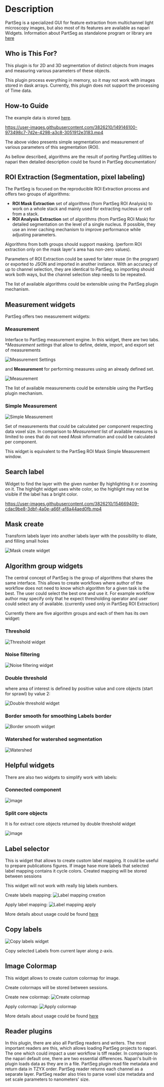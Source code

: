 # Description

PartSeg is a specialized GUI for feature extraction from multichannel light microscopy images, but also most of its features are available as napari Widgets.
Information about PartSeg as standalone program or library are [here](https://github.com/4DNucleome/PartSeg)

## Who is This For?

This plugin is for 2D and 3D segmentation of distinct objects from images and measuring various parameters of these objects.

This plugin process everything in memory, so it may not work with images stored in dask arrays. Currently, this plugin does not support the processing of Time data.

## How-to Guide

The example data is stored [here](https://4dnucleome.cent.uw.edu.pl/PartSeg/Downloads/test_data.tbz2).

https://user-images.githubusercontent.com/3826210/149146100-973498c7-7d2e-4298-a3c8-3051912e3183.mp4

The above video presents simple segmentation and measurement of various parameters of this segmentation (ROI).

As bellow described, algorithms are the result of porting PartSeg utilities to napari
then detailed description could be found in PartSeg documentation/

## ROI Extraction (Segmentation, pixel labeling)

The PartSeg is focused on the reproducible ROI Extraction process and offers two groups of algorithms:

*   __ROI Mask Extraction__ set of algorithms (from PartSeg ROI Analysis) to work on a whole stack and mainly used for extracting nucleus or cell from a stack.
*   __ROI Analysis Extraction__ set of algorithms (from PartSeg ROI Mask) for detailed segmentation on the level of a single nucleus.
    If possible, they use an inner caching mechanism to improve performance while adjusting parameters.

Algorithms from both groups should support masking.
(perform ROI extraction only on the mask layer's area has non-zero values).

Parameters of ROI Extraction could be saved for later reuse (in the program) or exported to JSON and imported in another instance.
With an accuracy of up to channel selection, they are identical to PartSeg,
so importing should work both ways, but the channel selection step needs to be repeated.

The list of available algorithms could be extensible using the PartSeg plugin mechanism.

## Measurement widgets

PartSeg offers two measurement widgets:

### Measurement

Interface to PartSeg measurement engine.
In this widget, there are two tabs. **Measurement settings* that allow
to define, delete, import, and export set of measurements

![Measurement Settings](https://i.imgur.com/cfuXRRD.png)

and **Measurement** for performing measures using an already defined set.

![Measurement](https://i.imgur.com/4LzvqRp.png)

The list of available measurements could be extensible using the PartSeg plugin mechanism.

### Simple Measurement

![Simple Measurement](https://i.imgur.com/Rnq6lF5.png)

Set of measurements that could be calculated per component respecting data voxel size.
In comparison to  *Measurement* list of available measures is limited to ones that do not need
*Mask* information and could be calculated per component.

This widget is equivalent to the PartSeg ROI Mask Simple Measurement window.

## Search label

Widget to find the layer with the given number By highlighting it or zooming on it. The highlight widget uses white color, so the highlight may not be visible if the label has a bright color.

https://user-images.githubusercontent.com/3826210/154669409-cdac9be8-3dbf-4a0e-a66f-af8a44aed0fb.mp4

## Mask create

Transform labels layer into another labels layer with the possibility to dilate, and filling small holes

![Mask create widget](https://i.imgur.com/FIJGLjb.png)

## Algorithm group widgets

The central concept of PartSeg is the group of algorithms that shares the same interface.
This allows to create workflows where author of the workflow does not need to know which algorithm for
a given task is the best. The user could select the best one and use it.
For example workflow author may specify only that he expect thresholding operator and user
could select any of available. (currently used only in PartSeg ROI Extraction)

Currently there are five algorithm groups and each of them has its own widget:

### Threshold

![Threshold widget](https://github.com/4DNucleome/PartSeg/assets/3826210/1d200722-8f26-4124-8053-52111e44172b)

### Noise filtering

![Noise filtering widget](https://github.com/4DNucleome/PartSeg/assets/3826210/f8f51bd1-c993-44c6-9fa7-90beab896eaa)

### Double threshold

where area of interest is defined by positive value and core objects (start for sprawl) by value 2:

![Double threshold widget](https://github.com/4DNucleome/PartSeg/assets/3826210/628d7b1d-40d8-4947-8bbe-d10651ddc9ce)

### Border smooth for smoothing Labels border

![Border smooth widget](https://github.com/4DNucleome/PartSeg/assets/3826210/bfab6f9f-e3ee-4df3-a2b7-4689ba4b4d3f)

### Watershed for watershed segmentation

![Watershed](https://github.com/4DNucleome/PartSeg/assets/3826210/2a03b040-cb77-4ad2-a263-0bf25b2d0384)

## Helpful widgets

There are also two widgets to simplify work with labels:

### Connected component

![image](https://github.com/4DNucleome/PartSeg/assets/3826210/6f7c06fb-5903-4b2c-aca9-60a0c2a5cc3b)

### Split core objects

It is for extract core objects returned by double threshold widget

![image](https://github.com/4DNucleome/PartSeg/assets/3826210/1a081773-1c5f-4e24-9efe-5166d4c7ac2b)

## Label selector

This is widget that allows to create custom label mapping. It could be useful to prepare
publications figures. If image hase more labels that selected label mapping contains it
cycle colors.
Created mapping will be stored between sessions

This widget will not work with really big labels numbers.

Create labels mapping:
![Label mapping creation](https://user-images.githubusercontent.com/3826210/233070662-22a2b016-1397-4a21-bac2-2588c096a702.png)

Apply label mapping:
![Label mapping apply](https://user-images.githubusercontent.com/3826210/233070664-372cf038-6658-4b86-94f6-ade3cb3df9a3.png)

More details about usage could be found [here](https://partseg.readthedocs.io/en/latest/interface-overview/interface-overview.html#create-labels)

## Copy labels

![Copy labels widget](https://github.com/4DNucleome/PartSeg/assets/3826210/3d159b28-a88f-4831-82b0-ad43c08d3405)

Copy selected Labels from current layer along z-axis.

## Image Colormap

This widget allows to create custom colormap for image.

Create colormaps will be stored between sessions.

Create new colormap:
![Create colormap](https://user-images.githubusercontent.com/3826210/233070666-79558119-7d91-4ccf-8e8f-0e55119ace98.png)

Apply colormap:
![Apply colormap](https://user-images.githubusercontent.com/3826210/233070668-b7633574-e12b-4037-acc8-eee1a70eead6.png)

More details about usage could be found [here](https://partseg.readthedocs.io/en/latest/interface-overview/interface-overview.html#color-map-creator)

## Reader plugins

In this plugin, there are also all PartSeg readers and writers.
The most important readers are this, which allows loading PartSeg projects to napari.
The one which could impact a user workflow is tiff reader.
In comparison to the napari default one, there are two essential differences.
Napari's built-in plugin loads data as they are in a file.
PartSeg plugin read file metadata and return data in TZYX order.
PartSeg reader returns each channel as a separate layer.
PartSeg reader also tries to parse voxel size metadata and set scale parameters to nanometers' size.
